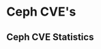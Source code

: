 <!-- .slide: data-state="section-break" id="section-break-6" data-timing="10s" -->
# Ceph CVE's


<!-- .slide: data-state="normal" id="ceph-CVEs-0" data-timing="20s" data-menu-title="CVE-Stats" -->
## Ceph CVE Statistics

<canvas data-chart="bar">
<!--
{
 "data" : {
     "labels": ["2013", "2014", "2015", "2016", "2017", "2018", "2019", "2020"],

     "datasets": [
         {
             "data": [1, 3, 5, 6, 3, 8, 3, 7],
             "backgroundColor": [
                 "rgba(166, 206, 227, 0.6)",
                 "rgba(31, 120, 180, 0.6)",
                 "rgba(178, 223, 138, 0.6)",
                 "rgba(51, 160, 44, 0.6)",
                 "rgba(251, 154, 153, 0.6)",
                 "rgba(227, 26, 28, 0.6)",
                 "rgba(253, 191, 111, 0.6)"]
         }
     ]
 },
 "options": {
     "animateScale": "true",
     "responsive": "true",
     "legend": {
           "display": 0
     },
     "plugins": {
         "datalabels": {
             "align": "end",
             "anchor": "end",
             "display": 1
         }
     },
     "scales": {
         "yAxes": [{
             "gridLines": {
                 "color": "rgba(0, 0, 0, 0)"
             },
             "ticks": {
                 "display": 0,
		 "min": 0,
		 "max": 9
             },
             "scaleLabel": {
                 "display": 1,
                 "labelString": "number of CVE's"
             }
         }],
         "xAxes": [{
             "gridLines": {
                 "color": "rgba(0, 0, 0, 0)"
             }
         }]
    }
 }
}
-->
</canvas>

